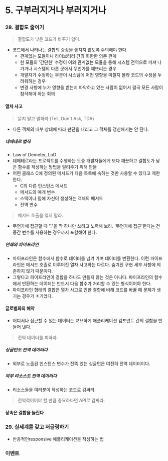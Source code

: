 # 5. 구부러지거나 부러지거나

### 28. 결합도 줄이기

> 결합도가 낮은 코드가 바꾸기 쉽다.

- 코드에서 나타나는 결합의 증상을 놓치지 않도록 주의해야 한다.
  - 관계없는 모듈이나 라이브러리 간의 희한한 의존 관계
  - 한 모듈의 '간단한' 수정이 이와 관계없는 모듈을 통해 시스템 전역으로 퍼져 나가거나 시스템의 다른 곳에서 무언가를 깨뜨리는 경우
  - 개발자가 수정하는 부분이 시스템에 어떤 영향을 미칠지 몰라 코드의 수정을 두려워하는 경우
  - 변경 사항에 누가 영향을 받는지 파악하고 있는 사람이 없어서 결국 모든 사람이 참석해야 하는 회의

#### 열차 사고

> 묻지 말고 말하라 (Tell, Don't Ask, TDA)

- 다른 객체의 내부 상태에 따라 판단을 내리고 그 객체를 갱신해서는 안 된다.

##### 데메테르 법칙

- Law of Demeter, LoD
- 데메테르라는 프로젝트를 수행하는 도중 개발자들에게 보다 깨끗하고 결합도가 낮은 함수를 작성하는 방법을 알려주기 위해 만듦
- 어떤 클래스 C에 정의된 메서드가 다음 목록에 속하는 것만 사용할 수 있다고 제한한다.
  - C의 다른 인스턴스 메서드
  - 메서드의 매개 변수
  - 스택이나 힙에 자신이 생성하는 객체의 메서드
  - 전역 변수

> 메서드 호출을 엮지 말라.

- 무언가에 접근할 때 "."을 딱 하나만 쓰려고 노력해 보라. '무언가에 접근'한다는 건 중간 변수를 사용하는 경우까지 포함해야 한다.

##### 연쇄와 파이프라인

- 파이프라인은 함수에서 함수로 데이터를 넘겨 가며 데이터를 변환한다. 이런 파이프라인은 메서드 호출로 이루어진 열차 사고와는 다르다. 숨겨진 구현 세부 사항에 의존하지 않기 때문이다.
- 그렇다고 파이프라인이 결합을 하나도 만들지 않는 것은 아니다. 파이프라인의 함수에서 반환하는 데이터는 반드시 다음 함수가 처리할 수 있는 형식이어야 한다.
- 파이프라인 형태의 결합은 열차 사고로 인한 결합에 비해 코드를 바꿀 때 문제가 생기는 경우가 ㅈ거었다.

#### 글로벌화의 해악

- 어디서나 접근할 수 있는 데이터는 교묘하게 애플리케이션 컴포넌트 간의 결합을 만들어 낸다.

> 전역 데이터를 피하라.

##### 싱글턴도 전역 데이터다

- 외부로 노출된 인스턴스 변수가 잔뜩 있는 싱글턴은 여전히 전역 데이터이다.

##### 외부 리소스도 전역 데이터다

- 리소스들을 여러분이 작성하는 코드로 감싸라.

> 전역적이어야 할 만큼 중요하다면 API로 감싸라.

#### 상속은 결합을 늘린다



### 29. 실세계를 갖고 저글링하기

- 반응적인responsive 애플리케이션을 작성하는 법

### 이벤트

